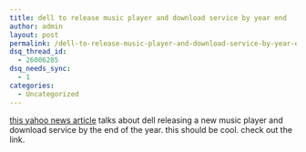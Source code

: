 ```yaml
---
title: dell to release music player and download service by year end
author: admin
layout: post
permalink: /dell-to-release-music-player-and-download-service-by-year-end/
dsq_thread_id:
  - 26006285
dsq_needs_sync:
  - 1
categories:
  - Uncategorized
---
```

[this yahoo news article][1] talks about dell releasing a new music player and download service by the end of the year. this should be cool. check out the link.

 [1]: http://biz.yahoo.com/bw/030925/255413_1.html
